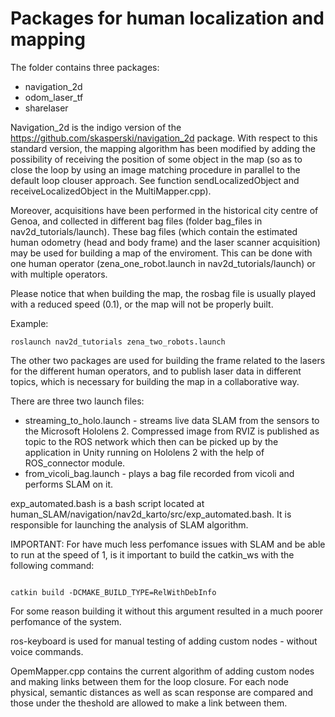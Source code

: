 # Packages for human localization and mapping

The folder contains three packages:
  - navigation_2d
  - odom_laser_tf
  - sharelaser
  
Navigation_2d is the indigo version of the https://github.com/skasperski/navigation_2d package. With respect to this standard version, the mapping algorithm has been modified by adding the possibility of receiving the position of some object in the map (so as to close the loop by using an image matching procedure in parallel to the default loop clouser approach. See function sendLocalizedObject and receiveLocalizedObject in the MultiMapper.cpp).

Moreover, acquisitions have been performed in the historical city centre of Genoa, and collected in different bag files (folder bag_files in nav2d_tutorials/launch). These bag files (which contain the estimated human odometry (head and body frame) and the laser scanner acquisition) may be used for building a map of the enviroment. This can be done with one human operator (zena_one_robot.launch in nav2d_tutorials/launch) or with multiple operators. 

Please notice that when building the map, the rosbag file is usually played with a reduced speed (0.1), or the map will not be properly built.

Example:

```
roslaunch nav2d_tutorials zena_two_robots.launch
```

The other two packages are used for building the frame related to the lasers for the different human operators, and to publish laser data in different topics, which is necessary for building the map in a collaborative way.

There are three two launch files: 
   - streaming_to_holo.launch - streams live data SLAM from the sensors to the Microsoft Hololens 2. Compressed image from RVIZ is published as 
 topic to the ROS network which then can be picked up by the application in Unity running on Hololens 2 with the help of ROS_connector module.
   - from_vicoli_bag.launch - plays a bag file recorded from vicoli and performs SLAM on it.
 
 exp_automated.bash is a bash script located at human_SLAM/navigation/nav2d_karto/src/exp_automated.bash. It is responsible for launching the analysis of SLAM algorithm.
 
 
   
IMPORTANT:
For have much less perfomance issues with SLAM and be able to run at the speed of 1, is it important to build the catkin_ws with the following command:

```

catkin build -DCMAKE_BUILD_TYPE=RelWithDebInfo
```

For some reason building it without this argument resulted in a much poorer perfomance of the system.

ros-keyboard is used for manual testing of adding custom nodes - without voice commands. 

OpemMapper.cpp contains the current algorithm of adding custom nodes and making links between them for the loop closure. For each node physical, semantic distances as well as scan response are compared and those under the theshold are allowed to make a link between them.



